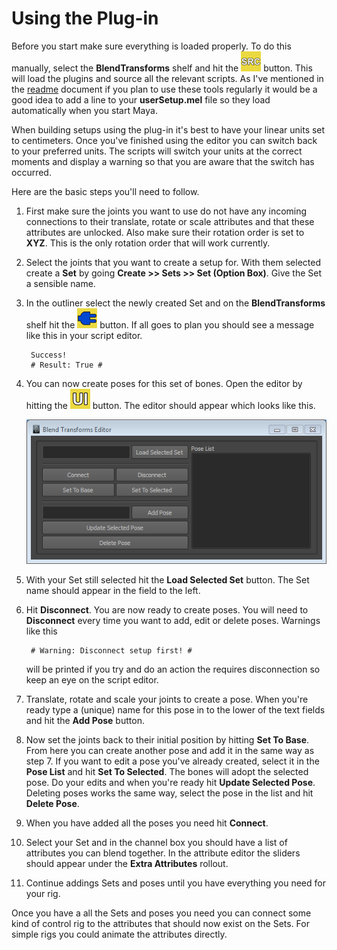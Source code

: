 # Using the Plug-in

Before you start make sure everything is loaded properly. To do this manually, select the __BlendTransforms__ shelf and hit the ![](./prefs/icons/BlendTransforms/source.bmp) button. This will load the plugins and source all the relevant scripts. As I've mentioned in the [readme](./README.md) document if you plan to use these tools regularly it would be a good idea to add a line to your __userSetup.mel__ file so they load automatically when you start Maya.

When building setups using the plug-in it's best to have your linear units set to centimeters. Once you've finished using the editor you can switch back to your preferred units. The scripts will switch your units at the correct moments and display a warning so that you are aware that the switch has occurred.

Here are the basic steps you'll need to follow.

1. First make sure the joints you want to use do not have any incoming connections to their translate, rotate or scale attributes and that these attributes are unlocked. Also make sure their rotation order is set to __XYZ__. This is the only rotation order that will work currently.
2. Select the joints that you want to create a setup for. With them selected create a __Set__ by going __Create >> Sets >> Set (Option Box)__. Give the Set a sensible name.
3. In the outliner select the newly created Set and on the __BlendTransforms__ shelf hit the ![](./prefs/icons/BlendTransforms/connect.bmp) button. If all goes to plan you should see a message like this in your script editor.
    
        Success!
        # Result: True # 
4. You can now create poses for this set of bones. Open the editor by hitting the ![](./prefs/icons/BlendTransforms/ui.bmp) button. The editor should appear which looks like this.

    ![](./images/UI.PNG)

5. With your Set still selected hit the __Load Selected Set__ button. The Set name should appear in the field to the left.
6. Hit __Disconnect__. You are now ready to create poses. You will need to __Disconnect__ every time you want to add, edit or delete poses. Warnings like this

        # Warning: Disconnect setup first! # 

    will be printed  if you try and do an action the requires disconnection so keep an eye on the script editor.
7. Translate, rotate and scale your joints to create a pose. When you're ready type a (unique) name for this pose in to the lower of the text fields and hit the __Add Pose__ button.
8. Now set the joints back to their initial position by hitting __Set To Base__. From here you can create another pose and add it in the same way as step 7. If you want to edit a pose you've already created, select it in the __Pose List__ and hit __Set To Selected__. The bones will adopt the selected pose. Do your edits and when you're ready hit __Update Selected Pose__. Deleting poses works the same way, select the pose in the list and hit __Delete Pose__.
9. When you have added all the poses you need hit __Connect__.
10. Select your Set and in the channel box you should have a list of attributes you can blend together. In the attribute editor the sliders should appear under the __Extra Attributes__ rollout.
11. Continue addings Sets and poses until you have everything you need for your rig.

Once you have a all the Sets and poses you need you can connect some kind of control rig to the attributes that should now exist on the Sets. For simple rigs you could animate the attributes directly.
